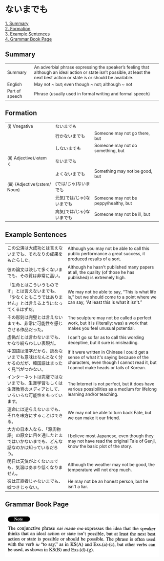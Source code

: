 # ないまでも

[1. Summary](#summary)<br>
[2. Formation](#formation)<br>
[3. Example Sentences](#example-sentences)<br>
[4. Grammar Book Page](#grammar-book-page)<br>


## Summary

<table><tr>   <td>Summary</td>   <td>An adverbial phrase expressing the speaker’s feeling that although an ideal action or state isn’t possible, at least the next best action or state is or should be available.</td></tr><tr>   <td>English</td>   <td>May not ~ but; even though ~ not; although ~ not</td></tr><tr>   <td>Part of speech</td>   <td>Phrase (usually used in formal writing and formal speech)</td></tr></table>

## Formation

<table class="table"><tbody><tr class="tr head"><td class="td"><span class="numbers">(i)</span> <span class="bold">Vnegative</span></td><td class="td"><span class="concept">ないまでも</span></td><td class="td"></td></tr><tr class="tr"><td class="td"></td><td class="td"><span>行か</span><span class="concept">ないまでも</span></td><td class="td"><span>Someone may not go there, but</span></td></tr><tr class="tr"><td class="td"></td><td class="td"><span>し</span><span class="concept">ないまでも</span></td><td class="td"><span>Someone may not do something, but</span></td></tr><tr class="tr head"><td class="td"><span class="numbers">(ii)</span> <span class="bold">Adjectiveいstemく</span></td><td class="td"><span class="concept">ないまでも</span></td><td class="td"></td></tr><tr class="tr"><td class="td"></td><td class="td"><span>よく</span><span class="concept">ないまでも</span></td><td class="td"><span>Something may not be good, but</span></td></tr><tr class="tr head"><td class="td"><span class="numbers">(iii)</span> <span class="bold">{Adjectiveなstem/ Noun}</span></td><td class="td"><span>{では/じゃ}</span><span class="concept">ないまでも</span></td><td class="td"></td></tr><tr class="tr"><td class="td"></td><td class="td"><span>元気{では/じゃ}</span><span class="concept">ないまでも</span></td><td class="td"><span>Someone may not be peppy/healthy, but</span></td></tr><tr class="tr"><td class="td"></td><td class="td"><span>病気{では/じゃ}</span><span class="concept">ないまでも</span></td><td class="td"><span>Someone may not be ill, but</span></td></tr></tbody></table>

## Example Sentences

<table><tr>   <td>この公演は大成功とは言えないまでも、それなりの成果をもたらした。</td>   <td>Although you may not be able to call this public performance a great success, it produced results of a sort.</td></tr><tr>   <td>彼の論文は決して多くないまでも、その質は非常に高い。</td>   <td>Although he hasn't published many papers at all, the quality (of those he has published) is extremely high.</td></tr><tr>   <td>「生命とはこういうものです」とは言えないまでも、「少なくともこうではありません」とは言えるようになってくるはずだ。</td>   <td>We may not be able to say, “This is what life is,” but we should come to a point where we can say, “At least this is what it isn't.”</td></tr><tr>   <td>その彫刻は完璧とは言えないまでも、非常に可能性を感じさせる作品だった。</td>   <td>The sculpture may not be called a perfect work, but it is (literally: was) a work that makes you feel unusual potential.</td></tr><tr>   <td>虚偽だとは言わないまでも、かなり紛らわしい表現だ。</td>   <td>I can't go so far as to call this wording deceptive, but it sure is misleading.</td></tr><tr>   <td>中国語は漢字だから、読めないまでも意味はなんとなく分かるのだが、韓国語はまったく見当がつかない。</td>   <td>If it were written in Chinese I could get a sense of what it's saying because of the characters, even though I cannot read it, but I cannot make heads or tails of Korean.</td></tr><tr>   <td>インターネットは完璧ではないまでも、生涯学習もしくは生涯教育のメディアとして、いろいろな可能性をもっています。</td>   <td>The Internet is not perfect, but it does have various possibilities as a medium for lifelong learning and/or teaching.</td></tr><tr>   <td>運命には逆らえないまでも、それを味方にすることはできる。</td>   <td>We may not be able to turn back Fate, but we can make it our friend.</td></tr><tr>   <td>大方の日本人なら、「源氏物語」の原文に目を通したとまではいかないまでも、どんな話なのかは知っているだろう。</td>   <td>I believe most Japanese, even though they may not have read the original Tale of Genji, know the basic plot of the story.</td></tr><tr>   <td>明日は天気がよくないまでも、気温はあまり低くなりません。</td>   <td>Although the weather may not be good, the temperature will not drop much.</td></tr><tr>   <td>彼は正直者じゃないまでも、嘘つきじゃない。</td>   <td>He may not be an honest person, but he isn't a liar.</td></tr></table>

## Grammar Book Page

![](../img/Advancedないまでも.png)

